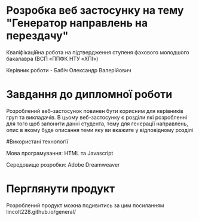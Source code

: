 # Розробка веб застосунку на тему "Генератор направлень на перездачу"
Кваліфікаційна робота на підтвердження ступеня фахового молодшого бакалавра (ВСП «ППФК НТУ «ХПІ»)

Керівник роботи - Бабіч Олександр Валерійович

# Завдання до дипломної роботи
Розроблений веб-застосунок повинен бути корисним для керівників груп та викладачів. В цьому веб-застосунку є розділи які розробленні для того щоб запонити данні студента, тему для генерації направлень, опис в якому буде описання теми яку ви вкажите у відповідному розділі

#Використані технології 

Мова програмування: HTML та Javascript

Середовище розробки: Adobe Dreamweaver

# Перглянути продукт
Розроблений продукт можна подивитись за цим посиланням lincolt228.github.io/general/
